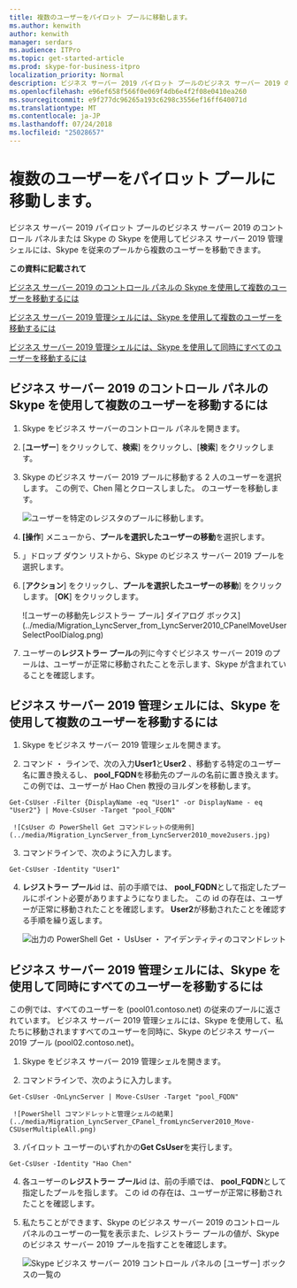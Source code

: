 ```yaml
---
title: 複数のユーザーをパイロット プールに移動します。
ms.author: kenwith
author: kenwith
manager: serdars
ms.audience: ITPro
ms.topic: get-started-article
ms.prod: skype-for-business-itpro
localization_priority: Normal
description: ビジネス サーバー 2019 パイロット プールのビジネス サーバー 2019 のコントロール パネルまたは Skype の Skype を使用してビジネス サーバー 2019 管理シェルには、Skype を従来のプールから複数のユーザーを移動できます。
ms.openlocfilehash: e96ef658f566f0e069f4db6e4f2f08e0410ea260
ms.sourcegitcommit: e9f277dc96265a193c6298c3556ef16ff640071d
ms.translationtype: MT
ms.contentlocale: ja-JP
ms.lasthandoff: 07/24/2018
ms.locfileid: "25028657"
---
```

# <a name="move-multiple-users-to-the-pilot-pool"></a>複数のユーザーをパイロット プールに移動します。

ビジネス サーバー 2019 パイロット プールのビジネス サーバー 2019 のコントロール パネルまたは Skype の Skype を使用してビジネス サーバー 2019 管理シェルには、Skype を従来のプールから複数のユーザーを移動できます。

 **この資料に記載されて**
  
[ビジネス サーバー 2019 のコントロール パネルの Skype を使用して複数のユーザーを移動するには](#sectionSection0)
  
[ビジネス サーバー 2019 管理シェルには、Skype を使用して複数のユーザーを移動するには](#sectionSection1)
  
[ビジネス サーバー 2019 管理シェルには、Skype を使用して同時にすべてのユーザーを移動するには](#sectionSection2)
  
  
## <a name="to-move-multiple-users-by-using-the-skype-for-business-server-2019-control-panel"></a>ビジネス サーバー 2019 のコントロール パネルの Skype を使用して複数のユーザーを移動するには
<a name="sectionSection0"> </a>

1. Skype をビジネス サーバーのコントロール パネルを開きます。
    
2. [**ユーザー**] をクリックして、**検索**] をクリックし、[**検索**] をクリックします。
    
3. Skype のビジネス サーバー 2019 プールに移動する 2 人のユーザーを選択します。 この例で、Chen 陽とクロースしました。 のユーザーを移動します。
    
     ![ユーザーを特定のレジスタのプールに移動します。](../media/Migration_LyncServer_CPanel_fromLyncServer2010_MoveMultipleUsersList.JPG)
  
4. **[操作**] メニューから、**プールを選択したユーザーの移動**を選択します。
    
5. 」ドロップ ダウン リストから、Skype のビジネス サーバー 2019 プールを選択します。
    
6. [**アクション**] をクリックし、**プールを選択したユーザーの移動**] をクリックします。 [**OK**] をクリックします。
    
     ![ユーザーの移動先レジストラー プール] ダイアログ ボックス](../media/Migration_LyncServer_from_LyncServer2010_CPanelMoveUserSelectPoolDialog.png)
  
7. ユーザーの**レジストラー プール**の列に今すぐビジネス サーバー 2019 のプールは、ユーザーが正常に移動されたことを示します、Skype が含まれていることを確認します。 
    
## <a name="to-move-multiple-users-by-using-the-skype-for-business-server-2019-management-shell"></a>ビジネス サーバー 2019 管理シェルには、Skype を使用して複数のユーザーを移動するには
<a name="sectionSection1"> </a>

1. Skype をビジネス サーバー 2019 管理シェルを開きます。 
    
2.  コマンド ・ ラインで、次の入力**User1**と**User2** 、移動する特定のユーザー名に置き換えるし、 **pool_FQDN**を移動先のプールの名前に置き換えます。 この例では、ユーザーが Hao Chen 教授のヨルダンを移動します。 
    
  ```
  Get-CsUser -Filter {DisplayName -eq "User1" -or DisplayName - eq "User2"} | Move-CsUser -Target "pool_FQDN"
  ```

     ![CsUser の PowerShell Get コマンドレットの使用例](../media/Migration_LyncServer_from_LyncServer2010_move2users.jpg)
  
3. コマンドラインで、次のように入力します。 
    
  ```
  Get-CsUser -Identity "User1"
  ```

4. **レジストラー プール**id は、前の手順では、 **pool_FQDN**として指定したプールにポイント必要がありますようになりました。 この id の存在は、ユーザーが正常に移動されたことを確認します。 **User2**が移動されたことを確認する手順を繰り返します。 
    
     ![出力の PowerShell Get ・ UsUser ・ アイデンティティのコマンドレット](../media/Migration_LyncServer_from_LyncServer2010_showuser.jpg)
  
## <a name="to-move-all-users-at-the-same-time-by-using-the-skype-for-business-server-2019-management-shell"></a>ビジネス サーバー 2019 管理シェルには、Skype を使用して同時にすべてのユーザーを移動するには
<a name="sectionSection2"> </a>

この例では、すべてのユーザーを (pool01.contoso.net) の従来のプールに返されています。 ビジネス サーバー 2019 管理シェルには、Skype を使用して、私たちに移動されますすべてのユーザーを同時に、Skype のビジネス サーバー 2019 プール (pool02.contoso.net)。
  
1. Skype をビジネス サーバー 2019 管理シェルを開きます。
    
2. コマンドラインで、次のように入力します。 
    
  ```
  Get-CsUser -OnLyncServer | Move-CsUser -Target "pool_FQDN"
  ```

     ![PowerShell コマンドレットと管理シェルの結果](../media/Migration_LyncServer_CPanel_fromLyncServer2010_Move-CSUserMultipleAll.png)
  
3. パイロット ユーザーのいずれかの**Get CsUser**を実行します。 
    
  ```
  Get-CsUser -Identity "Hao Chen"
  ```

4. 各ユーザーの**レジストラー プール**id は、前の手順では、 **pool_FQDN**として指定したプールを指します。 この id の存在は、ユーザーが正常に移動されたことを確認します。 
    
5. 私たちことができます、Skype のビジネス サーバー 2019 のコントロール パネルのユーザーの一覧を表示また、レジストラー プールの値が、Skype のビジネス サーバー 2019 プールを指すことを確認します。
    
     ![Skype ビジネス サーバー 2019 コントロール パネルの [ユーザー] ボックスの一覧の](../media/Migration_LyncServer_CPanel_fromLyncServer2010_Move-CSUserVerifyHao.JPG)
  

